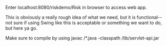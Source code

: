 Enter localhost:8080/riskdemo/Risk in browser to access web app.

This is obviously a really rough idea of what we need, but it is functional--not sure if using Swing like this is acceptable or something we want to do, but here ya go.

Make sure to compile by using 
javac <directorytoclasses>/*.java -classpath <tomcatdirectory>/lib/servlet-api.jar
